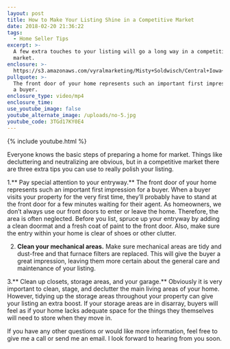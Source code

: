 ```yaml
---
layout: post
title: How to Make Your Listing Shine in a Competitive Market
date: 2018-02-20 21:36:22
tags:
  - Home Seller Tips
excerpt: >-
  A few extra touches to your listing will go a long way in a competitive
  market.
enclosure: >-
  https://s3.amazonaws.com/vyralmarketing/Misty+Soldwisch/Central+Iowa+Real+Estate+Agent-+How+to+Make+Your+Listing+Shine+in+a+Competitive+Market.mp4
pullquote: >-
  The front door of your home represents such an important first impression for
  a buyer.
enclosure_type: video/mp4
enclosure_time:
use_youtube_image: false
youtube_alternate_image: /uploads/no-5.jpg
youtube_code: 3TGd17KY0E4
---
```


{% include youtube.html %}

Everyone knows the basic steps of preparing a home for market. Things like decluttering and neutralizing are obvious, but in a competitive market there are three extra tips you can use to really polish your listing.

1.** Pay special attention to your entryway.** The front door of your home represents such an important first impression for a buyer. When a buyer visits your property for the very first time, they’ll probably have to stand at the front door for a few minutes waiting for their agent. As homeowners, we don’t always use our front doors to enter or leave the home. Therefore, the area is often neglected. Before you list, spruce up your entryway by adding a clean doormat and a fresh coat of paint to the front door. Also, make sure the entry within your home is clear of shoes or other clutter.

2. **Clean your mechanical areas.** Make sure mechanical areas are tidy and dust-free and that furnace filters are replaced. This will give the buyer a great impression, leaving them more certain about the general care and maintenance of your listing.&nbsp;

3.** Clean up closets, storage areas, and your garage.** Obviously it is very important to clean, stage, and declutter the main living areas of your home. However, tidying up the storage areas throughout your property can give your listing an extra boost. If your storage areas are in disarray, buyers will feel as if your home lacks adequate space for the things they themselves will need to store when they move in.&nbsp;

If you have any other questions or would like more information, feel free to give me a call or send me an email. I look forward to hearing from you soon.<br>&nbsp;